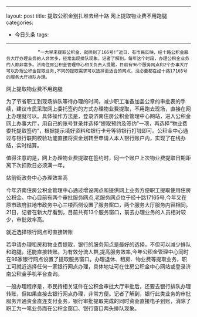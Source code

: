 
---
layout: post
title: 提取公积金别扎堆去经十路 网上提取物业费不用跑腿
categories:
- 今日头条
tags:
---
				“一大早来提取公积金，就排到了166号!”近日，有市民反映，经十路公积金服务大厅办理业务的人非常多，经常出现排队现象。记者了解到，每年这个时段，办理公积金业务的人都非常多。济南住房公积金管理中心相关负责人提醒，目前有96个服务网点和2个办事大厅可以办理公积金提取业务,不同的提取需求可以选择更适合的网点，没必要都在经十路17165号的服务大厅排队办理。

网上提取物业费不用跑腿

为了节省职工到现场排队等待办理的时间，减少职工准备加盖公章的审批表的手续，建议市民采取网上委托签约的方式办理物业费提取，不用跑去现场，直接在网上办理就可以。具体操作方法是，登录济南住房公积金管理中心网站，进入公积金网上办事大厅，用自己的账号登录并选择“提取预约及签约”一项，再选择“物业费委托提取签约”，根据提示填好资料和银行卡号等待银行打钱即可。公积金中心通过与银行联网校验功能直接将资金划转至申请人本人银行账户内，实现了在线办结，实时结算。

值得注意的是，网上办理物业费提取在签约时，同一个账户上次物业费提取日期距离下次扣款日必须满一年。

站前街政务中心办理效率高

今年济南住房公积金管理中心通过增设网点和提供网上业务方便职工提取使用住房公积金。中心目前有两个审批服务网点,老服务网点位于经十路17165号,今年又在原市政府驻地市政务中心三楼西侧设置了服务窗口，两个服务大厅服务内容相同。21日，记者在新大厅看到，目前共有13个服务窗口，前去办理业务的人员相对较少，审批效率高。

就近选择银行网点可直接转账

若申请办理租房和物业费提取，银行的服务网点是最好的选择，不但可以减少排队和跑腿，还能直接转账。为有效分流人群,提高服务效率,今年公积金管理中心同时在96家银行网点设置了提取服务窗口。办理退休、租房、物业费等提取业务，职工可就近选择任何一家银行网点办理，具体地址可在住房公积金中心网站或登录济南公积金手机平台查询。

一般办理程序是，市民持相关证件在公积金审批大厅审批后，还要去银行排队办理转账，但如果直接去银行网点办理，非常方便。记者了解到，银行此类业务的审批服务开通资金直连支付业务，银行审批提取完成的同时资金直接电子到账，消除了职工为一笔业务而在公积金窗口、银行窗口两头排队现象。